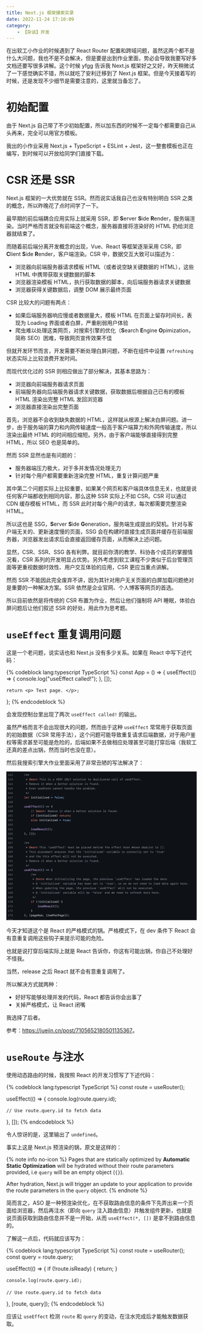 ```yaml
---
title: Next.js 框架摸索实录
date: 2022-11-24 17:10:09
category:
    - 【杂谈】开发
---
```


在出软工小作业的时候遇到了 React Router 配置和跨域问题，虽然这两个都不是什么大问题，我也不是不会解决，但是要是出到作业里面，势必会导致我要写好多文档还要写很多讲解。这个时候 yfgg 告诉我 Next.js 框架好之又好，昨天稍微试了一下感觉确实不错，所以就吃了安利迁移到了 Next.js 框架。但是今天接着写的时候，还是发现不少细节是需要注意的，这里就当备忘了。

<!-- more -->

# 初始配置

由于 Next.js 自己带了不少初始配置，所以加东西的时候不一定每个都需要自己从头再来，完全可以用官方模板。

我出的小作业采用 Next.js + TypeScript + ESLint + Jest，这一整套模板也正在编写，到时候可以开放给同学们直接下载。

# CSR 还是 SSR

Next.js 框架的一大优势就在 SSR。然而说实话我自己也没有特别明白 SSR 之类的概念，所以昨晚花了点时间学了一下。

最早期的前后端耦合应用实际上就采用 SSR，即 **S**erver **S**ide **R**ender，服务端渲染。当时严格而言就没有前端这个概念，服务器直接将渲染好的 HTML 扔给浏览器就结束了。

而随着前后端分离开发概念的出现，Vue、React 等框架逐渐采用 CSR，即 **C**lient **S**ide **R**ender，客户端渲染。CSR 中，数据交互大致可以描述为：

- 浏览器向前端服务器请求模板 HTML（或者说空缺关键数据的 HTML），这些 HTML 中携带获取关键数据的脚本
- 浏览器渲染模板 HTML，执行获取数据的脚本，向后端服务器请求关键数据
- 浏览器获得关键数据后，调整 DOM 展示最终页面

CSR 比较大的问题有两点：

- 如果后端服务器响应慢或者数据量大，模板 HTML 在页面上留存时间长，表现为 Loading 界面或者白屏，严重削弱用户体验
- 爬虫难以处理这类网页，对搜索引擎的优化（**S**earch **E**ngine **O**pimization，简称 SEO）困难，导致网页宣传效果不佳

但就开发环节而言，开发需要不断处理白屏问题，不断在组件中设置 `refreshing` 状态实际上比较浪费开发时间。

而现代优化过的 SSR 则相应做出了部分解决，其基本思路为：

- 浏览器向前端服务器请求页面
- 前端服务器向后端服务器请求关键数据，获取数据后根据自己已有的模板 HTML 渲染出完整 HTML 发回浏览器
- 浏览器直接渲染出完整页面

首先，浏览器不会收到缺失数据的 HTML，这样就从根源上解决白屏问题。进一步，由于服务端的算力和内网传输速度一般高于客户端算力和外网传输速度，所以渲染出最终 HTML 的时间相应缩短。另外，由于客户端能够直接得到完整 HTML，所以 SEO 也是简单的。

然而 SSR 显然也是有问题的：

- 服务器端压力极大，对于多并发情况处理无力
- 针对每个用户都需要重新渲染完整 HTML，重复计算问题严重

其中第二个问题实际上比较重要，如果某个网页和客户端具体信息无关，也就是说任何客户端都收到相同内容，那么这种 SSR 实际上不如 CSR。CSR 可以通过 CDN 缓存模板 HTML，而 SSR 此时对每个用户的请求，每次都需要完整渲染 HTML。

所以这也是 SSG，**S**erver **S**ide **G**eneration，服务端生成提出的契机。针对与客户端无关的、更新速度慢的页面，SSG 会在构建时直接生成页面并缓存在前端服务器，浏览器发出请求后会直接返回缓存页面，从而解决上述问题。

显然，CSR、SSR、SSG 各有利弊。就目前你清的教学、科协各个成员的掌握情况看，CSR 系列的开发明显占优势。另外考虑到软工课程不少类似于后台管理页面等更重视数据时效性、用户交互体验的应用，CSR 更应当重点讲解。

然而 SSR 不能因此完全废弃不讲，因为其针对用户无关页面的白屏加载问题绝对是重要的一种解决方案。SSR 依然是企业官网、个人博客等网页的首选。

所以目前依然是将传统的 CSR 布置为作业，然后让他们强制将 API 睡眠，体验白屏问题后让他们叙述 SSR 的好处，用此作为思考题。

# `useEffect` 重复调用问题

这是一个老问题，说实话也和 Next.js 没有多少关系。如果在 React 中写下述代码：

{% codeblock lang:typescript TypeScript %}
const App = () => {
    useEffect(() => {
        console.log("useEffect called!");
    }, []);

    return <p> Test page. </p>;
};
{% endcodeblock %}

会发现控制台里出现了两次 `useEffect called!` 的输出。

虽然严格而言不会出现很大的问题，然而由于这种 `useEffect` 常常用于获取页面的初始数据（CSR 常用手法），这个问题可能导致重复请求后端数据，对于用户鉴权等需求甚至可能是危险的，后端如果不去做相应处理甚至可能打穿后端（我软工还真的差点出锅，然而当时也没在意）。

然后我搜索引擎大作业里面采用了非常丑陋的写法解决了：

![](/uploads/note-of-next/1.jpeg)

今天才知道这个是 React 的严格模式的锅。严格模式下，在 dev 条件下 React 会有意重复调用这些钩子来提示可能的危险。

也就是说打穿后端实际上就是 React 告诉你，你这有可能出锅，你自己不处理好不怪我。

当然，release 之后 React 就不会有意重复调用了。

所以解决方式就两种：

- 好好写能够处理并发的代码，React 都告诉你会出事了
- 关掉严格模式，让 React 闭嘴

我选择了后者。

参考：<https://juejin.cn/post/7105652180501135367>。

# `useRoute` 与注水

使用动态路由的时候，我按照 React 的开发习惯写了下述代码：

{% codeblock lang:typescript TypeScript %}
const route = useRouter();

useEffect(() => {
    console.log(route.query.id);

    // Use route.query.id to fetch data
}, []);
{% endcodeblock %}

令人惊讶的是，这里输出了 `undefined`。

事实上这是 Next.js 预渲染的锅，原文是这样的：

{% note info no-icon %}
Pages that are statically optimized by **Automatic Static Optimization** will be hydrated without their route parameters provided, i.e `query` will be an empty object (`{}`).

After hydration, Next.js will trigger an update to your application to provide the route parameters in the `query` object.
{% endnote %}

简而言之，ASO 是一种预渲染优化，在不获取路由信息的条件下先弄出来一个页面给浏览器，然后再注水（即向 `query` 注入路由信息）并触发组件更新，也就是说页面获取到路由信息并不是一开始，从而 `useEffect(*, [])` 是拿不到路由信息的。

了解这一点后，代码就应该写为：

{% codeblock lang:typescript TypeScript %}
const route = useRouter();
const query = route.query;

useEffect(() => {
    if (!route.isReady) {
        return;
    }

    console.log(route.query.id);

    // Use route.query.id to fetch data
}, [route, query]);
{% endcodeblock %}

应该让 `useEffect` 检测 `route` 和 `query` 的变动，在注水完成后才能触发数据获取。